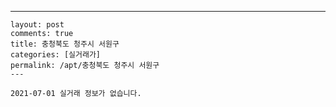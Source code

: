---
    layout: post
    comments: true
    title: 충청북도 청주시 서원구
    categories: [실거래가]
    permalink: /apt/충청북도 청주시 서원구
    ---

    2021-07-01 실거래 정보가 없습니다.

    